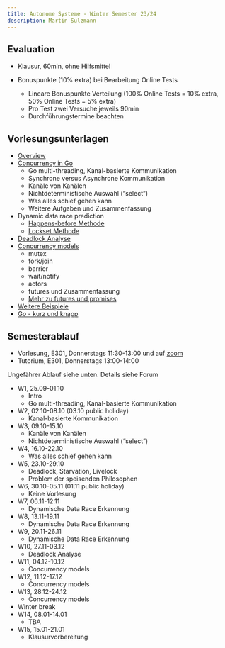 ```yaml
---
title: Autonome Systeme - Winter Semester 23/24
description: Martin Sulzmann 
---
```


Evaluation
----------


* Klausur, 60min, ohne Hilfsmittel
* Bonuspunkte (10% extra) bei Bearbeitung Online Tests


	+ Lineare Bonuspunkte Verteilung (100% Online Tests = 10% extra, 50%
	Online Tests = 5% extra)
	+ Pro Test zwei Versuche jeweils 90min
	+ Durchführungstermine beachten


Vorlesungsunterlagen
--------------------


* [Overview](../../overview/overview/)
* [Concurrency in Go](./lec-concurrency-go.html)
	+ Go multi-threading, Kanal-basierte Kommunikation
	+ Synchrone versus Asynchrone Kommunikation
	+ Kanäle von Kanälen
	+ Nichtdeterministische Auswahl (“select”)
	+ Was alles schief gehen kann
	+ Weitere Aufgaben und Zusammenfassung
* Dynamic data race prediction
	+ [Happens-before Methode](./lec-hb-vc.html)
	+ [Lockset Methode](./lec-lockset.html)
* [Deadlock Analyse](./lec-deadlock.html)
* [Concurrency models](./lec-concurrency-models.html)
	+ mutex
	+ fork/join
	+ barrier
	+ wait/notify
	+ actors
	+ futures und Zusammenfassung
	+ [Mehr zu futures und promises](./lec-futures.html)
* [Weitere Beispiele](./weitereBeispiele.html)
* [Go - kurz und knapp](./lec-go-compact.html)


Semesterablauf
--------------


* Vorlesung, E301, Donnerstags 11:30-13:00 und auf [zoom](https://h-ka-de.zoom-x.de/j/4837536496?pwd=dnlrTmVhWXlYOTFNMEhnYVNtRTJwZz09)
* Tutorium, E301, Donnerstags 13:00-14:00


Ungefährer Ablauf siehe unten. Details siehe Forum


* W1, 25.09-01.10
	+ Intro
	+ Go multi-threading, Kanal-basierte Kommunikation
* W2, 02.10-08.10 (03.10 public holiday)
	+ Kanal-basierte Kommunikation
* W3, 09.10-15.10
	+ Kanäle von Kanälen
	+ Nichtdeterministische Auswahl (“select”)
* W4, 16.10-22.10
	+ Was alles schief gehen kann
* W5, 23.10-29.10
	+ Deadlock, Starvation, Livelock
	+ Problem der speisenden Philosophen
* W6, 30.10-05.11 (01.11 public holiday)
	+ Keine Vorlesung
* W7, 06.11-12.11
	+ Dynamische Data Race Erkennung
* W8, 13.11-19.11
	+ Dynamische Data Race Erkennung
* W9, 20.11-26.11
	+ Dynamische Data Race Erkennung
* W10, 27.11-03.12
	+ Deadlock Analyse
* W11, 04.12-10.12
	+ Concurrency models
* W12, 11.12-17.12
	+ Concurrency models
* W13, 28.12-24.12
	+ Concurrency models
* Winter break
* W14, 08.01-14.01
	+ TBA
* W15, 15.01-21.01
	+ Klausurvorbereitung




